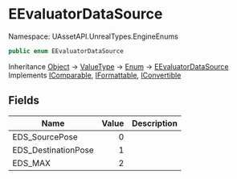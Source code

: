 # EEvaluatorDataSource

Namespace: UAssetAPI.UnrealTypes.EngineEnums

```csharp
public enum EEvaluatorDataSource
```

Inheritance [Object](https://docs.microsoft.com/en-us/dotnet/api/system.object) → [ValueType](https://docs.microsoft.com/en-us/dotnet/api/system.valuetype) → [Enum](https://docs.microsoft.com/en-us/dotnet/api/system.enum) → [EEvaluatorDataSource](./uassetapi.unrealtypes.engineenums.eevaluatordatasource.md)<br>
Implements [IComparable](https://docs.microsoft.com/en-us/dotnet/api/system.icomparable), [IFormattable](https://docs.microsoft.com/en-us/dotnet/api/system.iformattable), [IConvertible](https://docs.microsoft.com/en-us/dotnet/api/system.iconvertible)

## Fields

| Name | Value | Description |
| --- | --: | --- |
| EDS_SourcePose | 0 |  |
| EDS_DestinationPose | 1 |  |
| EDS_MAX | 2 |  |
